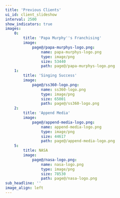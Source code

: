 ```yaml
---
title: 'Previous Clients'
ui_id: client_slideshow
interval: 2500
show_indicators: true
images:
    0:
        title: 'Papa Murphy''s Franchising'
        image:
            page@/papa-murphys-logo.png:
                name: papa-murphys-logo.png
                type: image/png
                size: 53440
                path: page@/papa-murphys-logo.png
    1:
        title: 'Singing Success'
        image:
            page@/ss360-logo.png:
                name: ss360-logo.png
                type: image/png
                size: 65001
                path: page@/ss360-logo.png
    2:
        title: 'Append Media'
        image:
            page@/append-media-logo.png:
                name: append-media-logo.png
                type: image/png
                size: 44617
                path: page@/append-media-logo.png
    5:
        title: NASA
        image:
            page@/nasa-logo.png:
                name: nasa-logo.png
                type: image/png
                size: 78530
                path: page@/nasa-logo.png
sub_headline: ''
image_align: left
---
```


